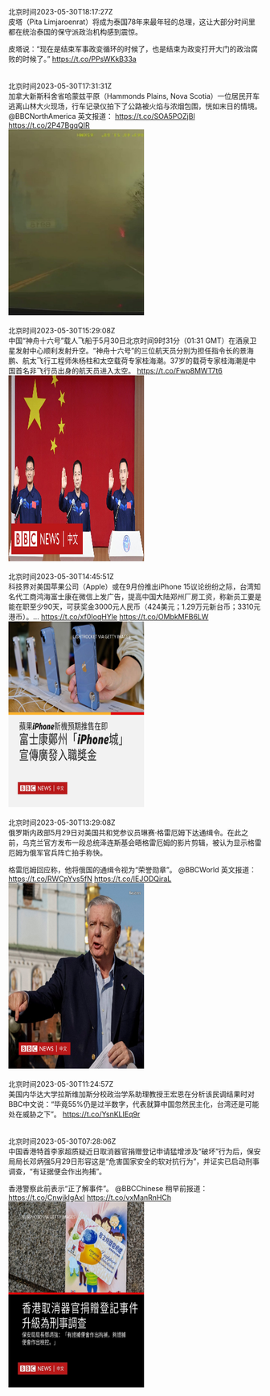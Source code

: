 北京时间2023-05-30T18:17:27Z<br>皮塔（Pita Limjaroenrat）将成为泰国78年来最年轻的总理，这让大部分时间里都在统治泰国的保守派政治机构感到震惊。

皮塔说：“现在是结束军事政变循环的时候了，也是结束为政变打开大门的政治腐败的时候了。” https://t.co/PPsWKkB33a<br><br><br>北京时间2023-05-30T17:31:31Z<br>加拿大新斯科舍省哈蒙兹平原（Hammonds Plains, Nova Scotia）一位居民开车逃离山林大火现场，行车记录仪拍下了公路被火焰与浓烟包围，恍如末日的情境。 @BBCNorthAmerica 英文报道： https://t.co/SOA5POZjBl https://t.co/2P47BgqQIR<br><img src='/temp/video/2023/u-Month-5/au-Day-30/bbcchinese/1663478235659894788_0.jpg' width='270' height='370'><br><br>北京时间2023-05-30T15:29:08Z<br>中国“神舟十六号”载人飞船于5月30日北京时间9时31分（01:31 GMT）在酒泉卫星发射中心顺利发射升空。“神舟十六号”的三位航天员分别为担任指令长的景海鹏、航太飞行工程师朱杨柱和太空载荷专家桂海潮。37岁的载荷专家桂海潮是中国首名非飞行员出身的航天员进入太空。 https://t.co/Fwp8MWT7t6<br><img src='/temp/video/2023/u-Month-5/au-Day-30/bbcchinese/1663447435266457601_0.jpg' width='270' height='370'><br><br>北京时间2023-05-30T14:45:51Z<br>科技界对美国苹果公司（Apple）或在9月份推出iPhone 15议论纷纷之际，台湾知名代工商鸿海富士康在微信上发广告，提高中国大陆郑州厂房工资，称新员工要是能在职至少90天，可获奖金3000元人民币（424美元；1.29万元新台币；3310元港币）。… https://t.co/xf0IoqHYle https://t.co/OMbkMFB6LW<br><img src='/temp/image/2023/u-Month-5/1663436542139039744_0.jpg' width='270' height='370'><br><br>北京时间2023-05-30T13:29:08Z<br>俄罗斯内政部5月29日对美国共和党参议员琳赛·格雷厄姆下达通缉令。在此之前，乌克兰官方发布一段总统泽连斯基会晤格雷厄姆的影片剪辑，被认为显示格雷厄姆为俄军官兵阵亡拍手称快。

格雷厄姆回应称，他将俄国的通缉令视为“荣誉勋章”。 @BBCWorld 英文报道： https://t.co/RWCpYvs5fN https://t.co/IEJODQiraL<br><img src='/temp/image/2023/u-Month-5/1663417236340523008_0.jpg' width='270' height='370'><br><br>北京时间2023-05-30T11:24:57Z<br>美国内华达大学拉斯维加斯分校政治学系助理教授王宏恩在分析该民调结果时对BBC中文说：“毕竟55%仍是过半数字，代表就算中国忽然民主化，台湾还是可能处在威胁之下”。  https://t.co/YsnKLIEq9r<br><br><br>北京时间2023-05-30T07:28:06Z<br>中国香港特首李家超质疑近日取消器官捐赠登记申请猛增涉及“破坏”行为后，保安局局长邓炳强5月29日形容这是“危害国家安全的软对抗行为”，并证实已启动刑事调查，“有证据便会作出拘捕”。

香港警察此前表示“正了解事件”。 @BBCChinese 稍早前报道： https://t.co/CnwjkIgAxI https://t.co/vxManRnHCh<br><img src='/temp/image/2023/u-Month-5/1663326378035486720_0.jpg' width='270' height='370'><br><br>